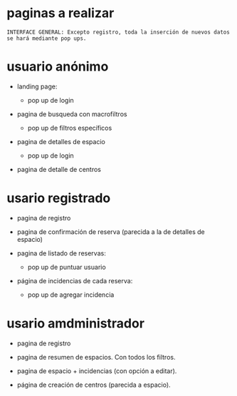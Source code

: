 # paginas a realizar

    INTERFACE GENERAL: Excepto registro, toda la inserción de nuevos datos se hará mediante pop ups.

# usuario anónimo

-   landing page:

    -   pop up de login

-   pagina de busqueda con macrofiltros

    -   pop up de filtros específicos

-   pagina de detalles de espacio

    -   pop up de login

-   pagina de detalle de centros

# usario registrado

-   pagina de registro

-   pagina de confirmación de reserva (parecida a la de detalles de espacio)

-   pagina de listado de reservas:

    -   pop up de puntuar usuario

-   página de incidencias de cada reserva:
    -   pop up de agregar incidencia

# usario amdministrador

-   pagina de registro

-   pagina de resumen de espacios. Con todos los filtros.

-   pagina de espacio + incidencias (con opción a editar).

-   página de creación de centros (parecida a espacio).
